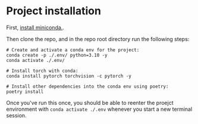 # Project installation 

First, [install miniconda.](https://docs.conda.io/en/latest/miniconda.html). 

Then clone the repo, and in the repo root directory run the following steps:
```
# Create and activate a conda env for the project: 
conda create -p ./.env/ python=3.10 -y
conda activate ./.env/

# Install torch with conda: 
conda install pytorch torchvision -c pytorch -y

# Install other dependencies into the conda env using poetry: 
poetry install
```

Once you've run this once, you should be able to reenter the proejct environment with `conda activate ./.env` whenever you start a new terminal session. 